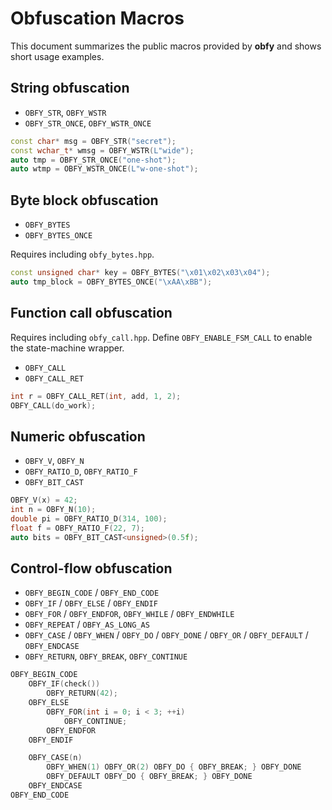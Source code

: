# Obfuscation Macros

This document summarizes the public macros provided by **obfy** and shows short usage examples.

## String obfuscation

- `OBFY_STR`, `OBFY_WSTR`
- `OBFY_STR_ONCE`, `OBFY_WSTR_ONCE`

```cpp
const char* msg = OBFY_STR("secret");
const wchar_t* wmsg = OBFY_WSTR(L"wide");
auto tmp = OBFY_STR_ONCE("one-shot");
auto wtmp = OBFY_WSTR_ONCE(L"w-one-shot");
```

## Byte block obfuscation

- `OBFY_BYTES`
- `OBFY_BYTES_ONCE`

Requires including `obfy_bytes.hpp`.

```cpp
const unsigned char* key = OBFY_BYTES("\x01\x02\x03\x04");
auto tmp_block = OBFY_BYTES_ONCE("\xAA\xBB");
```

## Function call obfuscation

Requires including `obfy_call.hpp`. Define `OBFY_ENABLE_FSM_CALL` to enable the state-machine wrapper.

- `OBFY_CALL`
- `OBFY_CALL_RET`

```cpp
int r = OBFY_CALL_RET(int, add, 1, 2);
OBFY_CALL(do_work);
```

## Numeric obfuscation

- `OBFY_V`, `OBFY_N`
- `OBFY_RATIO_D`, `OBFY_RATIO_F`
- `OBFY_BIT_CAST`

```cpp
OBFY_V(x) = 42;
int n = OBFY_N(10);
double pi = OBFY_RATIO_D(314, 100);
float f = OBFY_RATIO_F(22, 7);
auto bits = OBFY_BIT_CAST<unsigned>(0.5f);
```

## Control-flow obfuscation

- `OBFY_BEGIN_CODE` / `OBFY_END_CODE`
- `OBFY_IF` / `OBFY_ELSE` / `OBFY_ENDIF`
- `OBFY_FOR` / `OBFY_ENDFOR`, `OBFY_WHILE` / `OBFY_ENDWHILE`
- `OBFY_REPEAT` / `OBFY_AS_LONG_AS`
- `OBFY_CASE` / `OBFY_WHEN` / `OBFY_DO` / `OBFY_DONE` / `OBFY_OR` / `OBFY_DEFAULT` / `OBFY_ENDCASE`
- `OBFY_RETURN`, `OBFY_BREAK`, `OBFY_CONTINUE`

```cpp
OBFY_BEGIN_CODE
    OBFY_IF(check())
        OBFY_RETURN(42);
    OBFY_ELSE
        OBFY_FOR(int i = 0; i < 3; ++i)
            OBFY_CONTINUE;
        OBFY_ENDFOR
    OBFY_ENDIF

    OBFY_CASE(n)
        OBFY_WHEN(1) OBFY_OR(2) OBFY_DO { OBFY_BREAK; } OBFY_DONE
        OBFY_DEFAULT OBFY_DO { OBFY_BREAK; } OBFY_DONE
    OBFY_ENDCASE
OBFY_END_CODE
```
